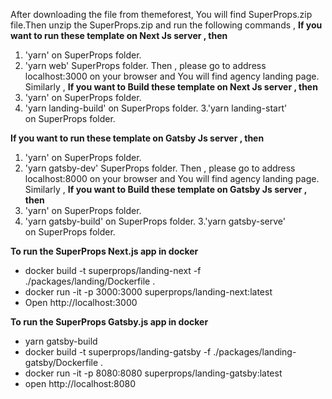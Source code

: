 After downloading the file from themeforest, You will find SuperProps.zip file.Then unzip the SuperProps.zip and run the following commands ,
**If you want to run these template on Next Js server , then**

1. 'yarn' on SuperProps folder.
2. 'yarn web' SuperProps folder.
   Then , please go to address localhost:3000 on your browser and You will find agency landing page.
   Similarly ,
   **If you want to Build these template on Next Js server , then**
3. 'yarn' on SuperProps folder.
4. 'yarn landing-build' on SuperProps folder.
   3.'yarn landing-start' on SuperProps folder.

**If you want to run these template on Gatsby Js server , then**

1. 'yarn' on SuperProps folder.
2. 'yarn gatsby-dev' SuperProps folder.
   Then , please go to address localhost:8000 on your browser and You will find agency landing page.
   Similarly ,
   **If you want to Build these template on Gatsby Js server , then**
3. 'yarn' on SuperProps folder.
4. 'yarn gatsby-build' on SuperProps folder.
   3.'yarn gatsby-serve' on SuperProps folder.

**To run the SuperProps Next.js app in docker**

- docker build -t superprops/landing-next -f ./packages/landing/Dockerfile .
- docker run -it -p 3000:3000 superprops/landing-next:latest
- Open http://localhost:3000

**To run the SuperProps Gatsby.js app in docker**

- yarn gatsby-build
- docker build -t superprops/landing-gatsby -f ./packages/landing-gatsby/Dockerfile .
- docker run -it -p 8080:8080 superprops/landing-gatsby:latest
- open http://localhost:8080
